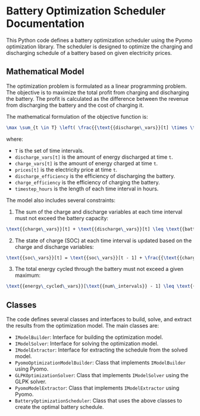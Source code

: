 # Battery Optimization Scheduler Documentation

This Python code defines a battery optimization scheduler using the Pyomo optimization library. The scheduler is designed to optimize the charging and discharging schedule of a battery based on given electricity prices.

## Mathematical Model

The optimization problem is formulated as a linear programming problem. The objective is to maximize the total profit from charging and discharging the battery. The profit is calculated as the difference between the revenue from discharging the battery and the cost of charging it.

The mathematical formulation of the objective function is:

```latex
\max \sum_{t \in T} \left( \frac{{\text{{discharge\_vars}}[t] \times \text{{prices}}[t] \times \text{{discharge\_efficiency}}}}{{\text{{timestep\_hours}}}} - \frac{{\text{{charge\_vars}}[t] \times \text{{prices}}[t]}}{{\text{{charge\_efficiency}} \times \text{{timestep\_hours}}}} \right)
```

where:
- `T` is the set of time intervals.
- `discharge_vars[t]` is the amount of energy discharged at time `t`.
- `charge_vars[t]` is the amount of energy charged at time `t`.
- `prices[t]` is the electricity price at time `t`.
- `discharge_efficiency` is the efficiency of discharging the battery.
- `charge_efficiency` is the efficiency of charging the battery.
- `timestep_hours` is the length of each time interval in hours.

The model also includes several constraints:

1. The sum of the charge and discharge variables at each time interval must not exceed the battery capacity:

```latex
\text{{charge\_vars}}[t] + \text{{discharge\_vars}}[t] \leq \text{{battery\_capacity}}
```

2. The state of charge (SOC) at each time interval is updated based on the charge and discharge variables:

```latex
\text{{soc\_vars}}[t] = \text{{soc\_vars}}[t - 1] + \frac{{\text{{charge\_vars}}[t - 1] \times \text{{charge\_efficiency}}}}{{\text{{battery\_capacity}}}} - \frac{{\text{{discharge\_vars}}[t - 1]}}{{\text{{discharge\_efficiency}} \times \text{{battery\_capacity}}}}
```

3. The total energy cycled through the battery must not exceed a given maximum:

```latex
\text{{energy\_cycled\_vars}}[\text{{num\_intervals}} - 1] \leq \text{{max\_cycles}} \times \text{{battery\_capacity}} \times 2
```

## Classes

The code defines several classes and interfaces to build, solve, and extract the results from the optimization model. The main classes are:

- `IModelBuilder`: Interface for building the optimization model.
- `IModelSolver`: Interface for solving the optimization model.
- `IModelExtractor`: Interface for extracting the schedule from the solved model.
- `PyomoOptimizationModelBuilder`: Class that implements `IModelBuilder` using Pyomo.
- `GLPKOptimizationSolver`: Class that implements `IModelSolver` using the GLPK solver.
- `PyomoModelExtractor`: Class that implements `IModelExtractor` using Pyomo.
- `BatteryOptimizationScheduler`: Class that uses the above classes to create the optimal battery schedule.